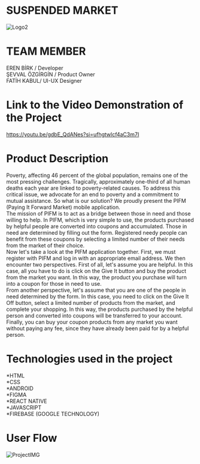 # SUSPENDED MARKET
![Logo2](https://github.com/Erenn19/Suspended_Market/assets/79603569/8732196d-e213-4e91-8c75-a13cae70802c)

# TEAM MEMBER
EREN BİRK / Developer <br />
ŞEVVAL ÖZGİRGİN / Product Owner <br />
FATİH KABUL/ UI-UX Designer


# Link to the Video Demonstration of the Project


https://youtu.be/gdbE_QdANes?si=ufhgtwlcf4aC3m7I


# Product Description
Poverty, affecting 46 percent of the global population, remains one of the most pressing challenges. Tragically, approximately one-third of all human deaths each year are linked to poverty-related causes. To address this critical issue, we advocate for an end to poverty and a commitment to mutual assistance. So what is our solution? We proudly present the PIFM (Paying It Forward Market) mobile application.
   <br /> The mission of PIFM is to act as a bridge between those in need and those willing to help. 
   In PIFM, which is very simple to use, the products purchased by helpful people are converted into coupons and accumulated. Those in need are determined by filling out the form. Registered needy people can benefit from these coupons by selecting a limited number of their needs from the market of their choice.<br />
   Now let's take a look at the PIFM application together. First, we must register with PIFM and log in with an appropriate email address. We then encounter two perspectives. First of all, let's assume you are helpful. In this case, all you have to do is click on the Give It button and buy the product from the market you want. In this way, the product you purchase will turn into a coupon for those in need to use.<br />
  From another perspective, let's assume that you are one of the people in need determined by the form. In this case, you need to click on the Give It Off button, select a limited number of products from the market, and complete your shopping. In this way, the products purchased by the helpful person and converted into coupons will be transferred to your account. Finally, you can buy your coupon products from any market you want without paying any fee, since they have already been paid for by a helpful person.
# Technologies used in the project
*HTML<br />
*CSS<br />
*ANDROID <br />
*FIGMA <br />
*REACT NATIVE<br />
*JAVASCRIPT<br />
*FIREBASE (GOOGLE TECHNOLOGY)





# User Flow
![ProjectIMG](https://github.com/Erenn19/Suspended_Market/assets/79603569/fc4dc729-41c1-4168-8045-c69c5052b92c)
